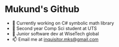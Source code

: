 # Mukund's Github

- 🚀 Currently working on C# symbolic math library
- 🏫 Second year Comp Sci student at UTS
- 🏢 Junior software dev at WiseTech global
- 📫 Email me at inquisitor.mks@gmail.com
